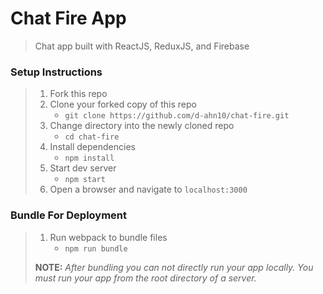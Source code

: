 # Chat Fire App

> Chat app built with ReactJS, ReduxJS, and Firebase

### Setup Instructions

> 1. Fork this repo
> 1. Clone your forked copy of this repo
>    - `git clone https://github.com/d-ahn10/chat-fire.git`
> 1. Change directory into the newly cloned repo
>    - `cd chat-fire`
> 1. Install dependencies 
>    - `npm install`
> 1. Start dev server
>    - `npm start`
> 1. Open a browser and navigate to `localhost:3000`

### Bundle For Deployment

> 1. Run webpack to bundle files
>    - `npm run bundle`
> 
> **NOTE:** *After bundling you can not directly run your app locally. You must run your app from the root directory of a server.*
